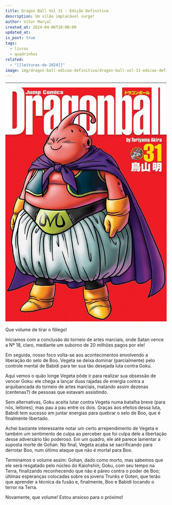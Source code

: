 ```yaml
---
title: Dragon Ball Vol 31 - Edição Definitiva
description: Um vilão implacável surge!
author: Vítor Marçal
created_at: 2024-04-06T18:00:00
updated_at: 
is_post: true
tags:
  - livros
  - quadrinhos
related:
  - "[[leituras-de-2024]]"
image: img/dragon-ball-edicao-definitiva/dragon-ball-vol-31-edicao-definitiva.jpg
---
```

----

![dragon-ball-vol-31-edicao-definitiva](img/dragon-ball-edicao-definitiva/dragon-ball-vol-31-edicao-definitiva.jpg)

Que volume de tirar o fôlego!

Iniciamos com a conclusão do torneio de artes marciais, onde Satan vence a Nº 18, claro, mediante um suborno de 20 milhões pagos por ele!

Em seguida, nosso foco volta-se aos acontecimentos envolvendo a liberação do selo de Boo. Vegeta se deixa dominar (parcialmente) pelo controle mental de Babidi para ter sua tão desejada luta contra Goku.

Aqui vemos o quão longe Vegeta pôde ir para realizar sua obsessão de vencer Goku: ele chega a lançar duas rajadas de energia contra a arquibancada do torneio de artes marciais, matando assim dezenas (centenas?) de pessoas que estavam assistindo.

Sem alternativas, Goku aceita lutar contra Vegeta numa batalha breve (para nós, leitores), mas pau a pau entre os dois. Graças aos efeitos dessa luta, Babidi tem sucesso em juntar energias para quebrar o selo de Boo, que é finalmente libertado.

Achei bastante interessante notar um certo arrependimento de Vegeta e também um sentimento de culpa ao perceber que foi culpa dele a libertação desse adversário tão poderoso. Em um quadro, ele até parece lamentar a suposta morte de Gohan. No final, Vegeta acaba se sacrificando para derrotar Boo, num último ataque que não é mortal para Boo.

Terminamos o volume assim: Gohan, dado como morto, mas sabemos que ele será resgatado pelo núcleo do Kaiohshin; Goku, com seu tempo na Terra, finalizando reconhecendo que não é páreo contra o poder de Boo; últimas esperanças colocadas sobre os jovens Trunks e Goten, que terão que aprender a técnica da fusão e, finalmente, Boo e Babidi tocando o terror na Terra.

Novamente, que volume! Estou ansioso para o próximo!